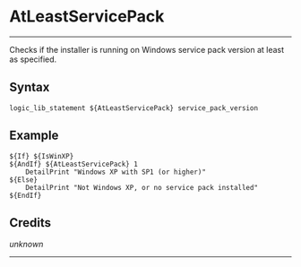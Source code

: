 # AtLeastServicePack

---

Checks if the installer is running on Windows service pack version at least as specified.

## Syntax

	logic_lib_statement ${AtLeastServicePack} service_pack_version

## Example

	${If} ${IsWinXP}
	${AndIf} ${AtLeastServicePack} 1
		DetailPrint "Windows XP with SP1 (or higher)"
	${Else}
		DetailPrint "Not Windows XP, or no service pack installed"
	${EndIf}

## Credits

*unknown*

---

